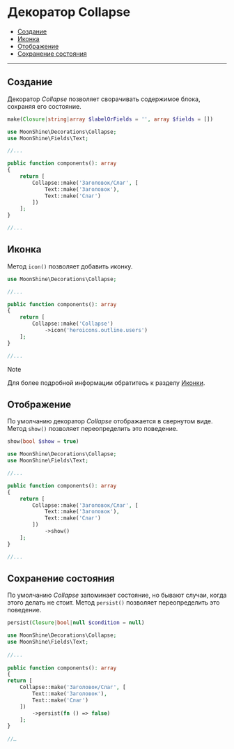 # Декоратор Collapse

  - [Создание](#make)
  - [Иконка](#icon)
  - [Отображение](#show)
  - [Сохранение состояния](#persist)

---

<a name="make"></a> 
## Создание

Декоратор *Collapse* позволяет сворачивать содержимое блока, сохраняя его состояние.

```php
make(Closure|string|array $labelOrFields = '', array $fields = [])
```

```php
use MoonShine\Decorations\Collapse;
use MoonShine\Fields\Text;

//...

public function components(): array
{
    return [
        Collapse::make('Заголовок/Слаг', [
            Text::make('Заголовок'),
            Text::make('Слаг')
        ])
    ];
}

//...
```

<a name="icon"></a> 
## Иконка

Метод `icon()` позволяет добавить иконку.

```php
use MoonShine\Decorations\Collapse;

//...

public function components(): array
{
    return [
        Collapse::make('Collapse')
            ->icon('heroicons.outline.users')
    ];
}

//...
```

> [!NOTE]
> Для более подробной информации обратитесь к разделу [Иконки](https://moonshine-laravel.com/docs/resource/appearance/icons).

<a name="show"></a> 
## Отображение

По умолчанию декоратор *Collapse* отображается в свернутом виде. Метод `show()` позволяет переопределить это поведение.

```php
show(bool $show = true)
```

```php
use MoonShine\Decorations\Collapse;
use MoonShine\Fields\Text;

//...

public function components(): array
{
    return [
        Collapse::make('Заголовок/Слаг', [
            Text::make('Заголовок'),
            Text::make('Слаг')
        ])
            ->show()
    ];
}

//...
```

<a name="persist"></a> 
## Сохранение состояния

По умолчанию *Collapse* запоминает состояние, но бывают случаи, когда этого делать не стоит. Метод `persist()` позволяет переопределить это поведение.

```php
persist(Closure|bool|null $condition = null)
```

```php
use MoonShine\Decorations\Collapse;
use MoonShine\Fields\Text;
 
//...
 
public function components(): array
{
return [
    Collapse::make('Заголовок/Слаг', [
        Text::make('Заголовок'),
        Text::make('Слаг')
    ])
        ->persist(fn () => false) 
    ];
}
 
//…
```
